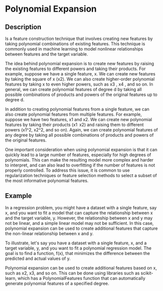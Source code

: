 # Polynomial Expansion

## Description

Is a feature construction technique that involves creating new features by taking polynomial combinations of existing features.
This technique is commonly used in machine learning to model nonlinear relationships between features and the target variable.

The idea behind polynomial expansion is to create new features by raising the existing features to different powers and taking their products.
For example, suppose we have a single feature, x.
We can create new features by taking the square of x (x2).
We can also create higher-order polynomial features by taking x to even higher powers, such as x3 , x4 , and so on.
In general, we can create polynomial features of degree d by taking all possible combinations of products and powers of the original features up to degree d.

In addition to creating polynomial features from a single feature, we can also create polynomial features from multiple features.
For example, suppose we have two features, x1  and x2.
We can create new polynomial features by taking their products (x1  x2) and raising them to different powers (x1^2, x2^2, and so on).
Again, we can create polynomial features of any degree by taking all possible combinations of products and powers of the original features.

One important consideration when using polynomial expansion is that it can quickly lead to a large number of features, especially for high degrees of polynomials.
This can make the resulting model more complex and harder to interpret, and can also lead to overfitting if the number of features is not properly controlled.
To address this issue, it is common to use regularization techniques or feature selection methods to select a subset of the most informative polynomial features.

## Example

In a regression problem, you might have a dataset with a single feature, say x, and you want to fit a model that can capture the relationship between x and the target variable, y.
However, the relationship between x and y may not be linear, and a simple linear model may not be sufficient.
In this case, polynomial expansion can be used to create additional features that capture the non-linear relationship between x and y.

To illustrate, let's say you have a dataset with a single feature, x, and a target variable, y, and you want to fit a polynomial regression model.
The goal is to find a function, f(x), that minimizes the difference between the predicted and actual values of y.

Polynomial expansion can be used to create additional features based on x, such as x2, x3, and so on.
This can be done using libraries such as scikit-learn, which has a PolynomialFeatures function that can automatically generate polynomial features of a specified degree.
